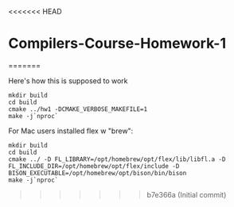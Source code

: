 <<<<<<< HEAD
# Compilers-Course-Homework-1
=======

Here's how this is supposed to work

```
mkdir build
cd build
cmake ../hw1 -DCMAKE_VERBOSE_MAKEFILE=1
make -j`nproc`
```

For Mac users installed flex w "brew":

```
mkdir build
cd build
cmake ../ -D FL_LIBRARY=/opt/homebrew/opt/flex/lib/libfl.a -D FL_INCLUDE_DIR=/opt/homebrew/opt/flex/include -D BISON_EXECUTABLE=/opt/homebrew/opt/bison/bin/bison
make -j`nproc`
```
>>>>>>> b7e366a (Initial commit)
